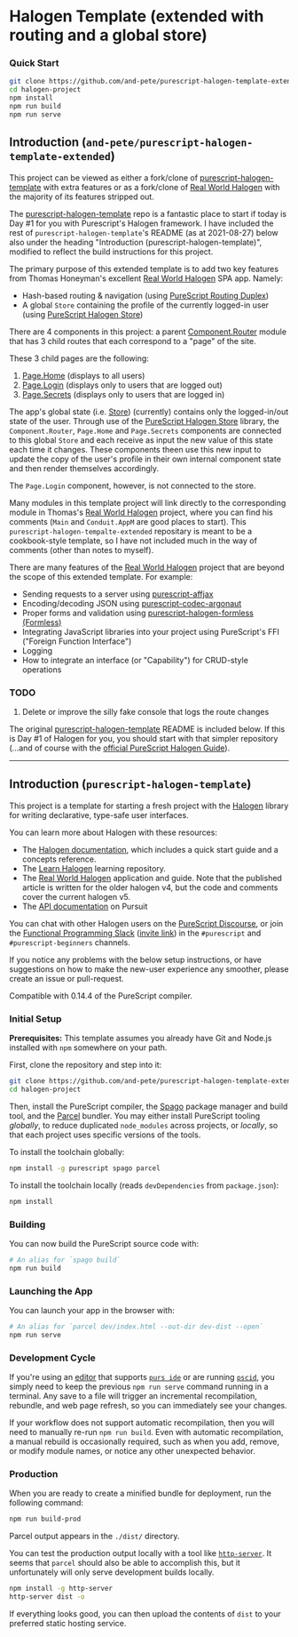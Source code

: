 # Halogen Template (extended with routing and a global store)

### Quick Start
```sh
git clone https://github.com/and-pete/purescript-halogen-template-extended halogen-project
cd halogen-project
npm install
npm run build
npm run serve
```

## Introduction (`and-pete/purescript-halogen-template-extended`)

This project can be viewed as either a fork/clone of [purescript-halogen-template](https://github.com/purescript-halogen/purescript-halogen-template) with extra features or as a fork/clone of [Real World Halogen](https://github.com/thomashoneyman/purescript-halogen-realworld) with the majority of its features stripped out.

The [purescript-halogen-template](https://github.com/purescript-halogen/purescript-halogen-template) repo is a fantastic place to start if today is Day #1 for you with Purescript's Halogen framework. I have included the rest of `purescript-halogen-template`'s README (as at 2021-08-27) below also under the heading "Introduction (purescript-halogen-template)", modified to reflect the build instructions for this project.

The primary purpose of this extended template is to add two key features from Thomas Honeyman's excellent [Real World Halogen](https://github.com/thomashoneyman/purescript-halogen-realworld) SPA app. Namely:
  - Hash-based routing & navigation (using [PureScript Routing Duplex](https://github.com/natefaubion/purescript-routing-duplex))
  - A global `Store` containing the profile of the currently logged-in user (using [PureScript Halogen Store](https://github.com/thomashoneyman/purescript-halogen-store))

There are 4 components in this project: a parent [Component.Router](https://github.com/and-pete/purescript-halogen-template-extended/blob/main/src/Component/Router.purs) module that has 3 child routes that each correspond to a "page" of the site.

These 3 child pages are the following:
  1) [Page.Home](https://github.com/and-pete/purescript-halogen-template-extended/blob/main/src/Page/Home.purs) (displays to all users)
  2) [Page.Login](https://github.com/and-pete/purescript-halogen-template-extended/blob/main/src/Page/Login.purs) (displays only to users that are logged out)
  3) [Page.Secrets](https://github.com/and-pete/purescript-halogen-template-extended/blob/main/src/Page/Secrets.purs) (displays only to users that are logged in)

The app's global state (i.e. [Store](https://github.com/and-pete/purescript-halogen-template-extended/blob/main/src/Store.purs)) (currently) contains only the logged-in/out state of the user. Through use of the [PureScript Halogen Store](https://github.com/thomashoneyman/purescript-halogen-store) library, the `Component.Router`, `Page.Home` and `Page.Secrets` components are connected to this global `Store` and each receive as input the new value of this state each time it changes. These components theen use this new input to update the copy of the user's profile in their own internal component state and then render themselves accordingly.

The `Page.Login` component, however, is not connected to the store.

Many modules in this template project will link directly to the corresponding module in Thomas's [Real World Halogen](https://github.com/thomashoneyman/purescript-halogen-realworld) project, where you can find his comments (`Main` and `Conduit.AppM` are good places to start). This `purescript-halogen-tempalte-extended` repositary is meant to be a cookbook-style template, so I have not included much in the way of comments (other than notes to myself).

There are many features of the [Real World Halogen](https://github.com/thomashoneyman/purescript-halogen-realworld) project that are beyond the scope of this extended template. For example:
  - Sending requests to a server using [purescript-affjax](https://pursuit.purescript.org/packages/purescript-affjax)
  - Encoding/decoding JSON using [purescript-codec-argonaut](https://pursuit.purescript.org/packages/purescript-codec-argonaut)
  - Proper forms and validation using [purescript-halogen-formless (Formless)](https://pursuit.purescript.org/packages/purescript-halogen-formless)
  - Integrating JavaScript libraries into your project using PureScript's FFI ("Foreign Function Interface")
  - Logging
  - How to integrate an interface (or "Capability") for CRUD-style operations

### TODO

  1)  Delete or improve the silly fake console that logs the route changes

The original [purescript-halogen-template](https://github.com/purescript-halogen/purescript-halogen-template) README is included below. If this is Day #1 of Halogen for you, you should start with that simpler repository (...and of course with the [official PureScript Halogen Guide](https://purescript-halogen.github.io/purescript-halogen/)).

---

## Introduction (`purescript-halogen-template`)

This project is a template for starting a fresh project with the [Halogen](https://github.com/purescript-halogen/purescript-halogen) library for writing declarative, type-safe user interfaces.

You can learn more about Halogen with these resources:

- The [Halogen documentation](https://github.com/purescript-halogen/purescript-halogen/tree/master/docs), which includes a quick start guide and a concepts reference.
- The [Learn Halogen](https://github.com/jordanmartinez/learn-halogen) learning repository.
- The [Real World Halogen](https://github.com/thomashoneyman/purescript-halogen-realworld) application and guide. Note that the published article is written for the older halogen v4, but the code and comments cover the current halogen v5.
- The [API documentation](https://pursuit.purescript.org/packages/purescript-halogen) on Pursuit

You can chat with other Halogen users on the [PureScript Discourse](https://discourse.purescript.org), or join the [Functional Programming Slack](https://functionalprogramming.slack.com) ([invite link](https://fpchat-invite.herokuapp.com/)) in the `#purescript` and `#purescript-beginners` channels.

If you notice any problems with the below setup instructions, or have suggestions on how to make the new-user experience any smoother, please create an issue or pull-request.

Compatible with 0.14.4 of the PureScript compiler.

### Initial Setup

**Prerequisites:** This template assumes you already have Git and Node.js installed with `npm` somewhere on your path.

First, clone the repository and step into it:

```sh
git clone https://github.com/and-pete/purescript-halogen-template-extended.git halogen-project
cd halogen-project
```

Then, install the PureScript compiler, the [Spago](https://github.com/purescript/spago) package manager and build tool, and the [Parcel](https://github.com/parcel-bundler/parcel) bundler. You may either install PureScript tooling _globally_, to reduce duplicated `node_modules` across projects, or _locally_, so that each project uses specific versions of the tools.

To install the toolchain globally:
```sh
npm install -g purescript spago parcel
```

To install the toolchain locally (reads `devDependencies` from `package.json`):
```sh
npm install
```

### Building

You can now build the PureScript source code with:

```sh
# An alias for `spago build`
npm run build
```

### Launching the App

You can launch your app in the browser with:

```sh
# An alias for `parcel dev/index.html --out-dir dev-dist --open`
npm run serve
```

### Development Cycle

If you're using an [editor](https://github.com/purescript/documentation/blob/master/ecosystem/Editor-and-tool-support.md#editors) that supports [`purs ide`](https://github.com/purescript/purescript/tree/master/psc-ide) or are running [`pscid`](https://github.com/kRITZCREEK/pscid), you simply need to keep the previous `npm run serve` command running in a terminal. Any save to a file will trigger an incremental recompilation, rebundle, and web page refresh, so you can immediately see your changes.

If your workflow does not support automatic recompilation, then you will need to manually re-run `npm run build`. Even with automatic recompilation, a manual rebuild is occasionally required, such as when you add, remove, or modify module names, or notice any other unexpected behavior.

### Production

When you are ready to create a minified bundle for deployment, run the following command:
```sh
npm run build-prod
```

Parcel output appears in the `./dist/` directory.

You can test the production output locally with a tool like [`http-server`](https://github.com/http-party/http-server#installation). It seems that `parcel` should also be able to accomplish this, but it unfortunately will only serve development builds locally.
```sh
npm install -g http-server
http-server dist -o
```

If everything looks good, you can then upload the contents of `dist` to your preferred static hosting service.
